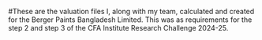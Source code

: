 #These are the valuation files I, along with my team, calculated and created for the Berger Paints Bangladesh Limited. This was as requirements for the step 2 and step 3 of the CFA Institute Research Challenge 2024-25.  
